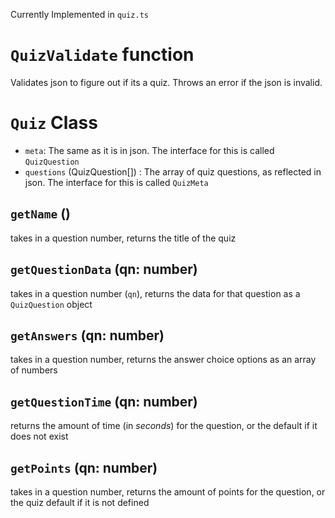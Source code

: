 Currently Implemented in `quiz.ts`


# `QuizValidate` function
Validates json to figure out if its a quiz. Throws an error if the json is invalid. 

# `Quiz` Class
- `meta`: The same as it is in json. The interface for this is called `QuizQuestion`
- `questions` (QuizQuestion[]) : The array of quiz questions, as reflected in json. The interface for this is called `QuizMeta`


## `getName` ()
takes in a question number, returns the title of the quiz

## `getQuestionData` (qn: number)
takes in a question number (`qn`), returns the data for that question as a `QuizQuestion` object

## `getAnswers` (qn: number)
takes in a question number, returns the answer choice options as an array of numbers

## `getQuestionTime` (qn: number)
returns the amount of time (in *seconds*) for the question, or the default if it does not exist

## `getPoints` (qn: number)
takes in a question number, returns the amount of points for the question, or the quiz default if it is not defined

